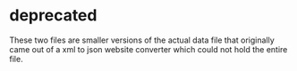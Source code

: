 # deprecated

These two files are smaller versions of the actual data file that originally came out of a xml to json website converter which could not hold the entire file.